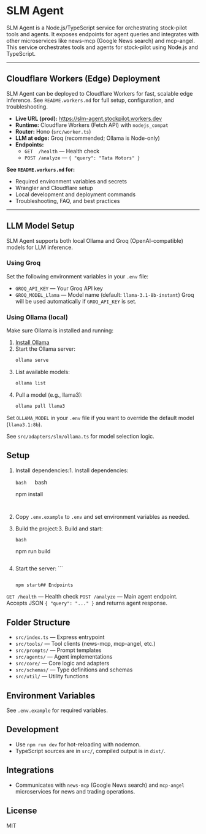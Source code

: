 # SLM Agent



SLM Agent is a Node.js/TypeScript service for orchestrating stock-pilot tools and agents. It exposes endpoints for agent queries and integrates with other microservices like news-mcp (Google News search) and mcp-angel. This service orchestrates tools and agents for stock-pilot using Node.js and TypeScript.

---

## Cloudflare Workers (Edge) Deployment

SLM Agent can be deployed to Cloudflare Workers for fast, scalable edge inference. See `README.workers.md` for full setup, configuration, and troubleshooting.

- **Live URL (prod):** https://slm-agent.stockpilot.workers.dev
- **Runtime:** Cloudflare Workers (Fetch API) with `nodejs_compat`
- **Router:** Hono (`src/worker.ts`)
- **LLM at edge:** Groq (recommended; Ollama is Node-only)
- **Endpoints:**
  - `GET  /health` — Health check
  - `POST /analyze` — `{ "query": "Tata Motors" }`
  
**See `README.workers.md` for:**
- Required environment variables and secrets
- Wrangler and Cloudflare setup
- Local development and deployment commands
- Troubleshooting, FAQ, and best practices

---

## LLM Model Setup

SLM Agent supports both local Ollama and Groq (OpenAI-compatible) models for LLM inference.

### Using Groq

Set the following environment variables in your `.env` file:
- `GROQ_API_KEY` — Your Groq API key
- `GROQ_MODEL_Llama` — Model name (default: `llama-3.1-8b-instant`)
Groq will be used automatically if `GROQ_API_KEY` is set.

### Using Ollama (local)

Make sure Ollama is installed and running:
1. [Install Ollama](https://ollama.com/download)
2. Start the Ollama server:
   ```bash
   ollama serve
   ```
3. List available models:
   ```bash
   ollama list
   ```
4. Pull a model (e.g., llama3):
   ```bash
   ollama pull llama3
   ```
Set `OLLAMA_MODEL` in your `.env` file if you want to override the default model (`llama3.1:8b`).

See `src/adapters/slm/ollama.ts` for model selection logic.

## Setup



1. Install dependencies:1. Install dependencies:

   ```bash   ```bash

   npm install

   ```   ```

2. Copy `.env.example` to `.env` and set environment variables as needed.

3. Build the project:3. Build and start:

   ```bash   ```

   npm run build

   ```   npm start

4. Start the server:   ```

   ```bash

   npm start## Endpoints

`GET /health` — Health check
`POST /analyze` — Main agent endpoint. Accepts JSON `{ "query": "..." }` and returns agent response.

## Folder Structure

- `src/index.ts` — Express entrypoint
- `src/tools/` — Tool clients (news-mcp, mcp-angel, etc.)
- `src/prompts/` — Prompt templates
- `src/agents/` — Agent implementations
- `src/core/` — Core logic and adapters
- `src/schemas/` — Type definitions and schemas
- `src/util/` — Utility functions

## Environment Variables

See `.env.example` for required variables. 

## Development

- Use `npm run dev` for hot-reloading with nodemon.
- TypeScript sources are in `src/`, compiled output is in `dist/`.

## Integrations

- Communicates with `news-mcp` (Google News search) and `mcp-angel` microservices for news and trading operations.

## License

MIT
